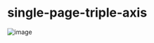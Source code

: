 # single-page-triple-axis
![image](https://github.com/Triple-Axis/single-page-triple-axis/assets/95880169/1737de4d-d4a6-403d-9890-72098565d13c)
